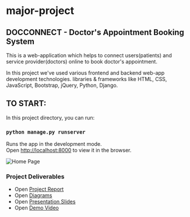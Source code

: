 # major-project

## DOCCONNECT - Doctor's Appointment Booking System

This is a web-application which helps to connect users(patients) and service provider(doctors) online to book doctor's appointment.

In this project we've used various frontend and backend web-app development technologies. libraries & frameworks like HTML, CSS, JavaScript, Bootstrap, jQuery, Python, Django.

## TO START:

In this project directory, you can run:

### `python manage.py runserver`

Runs the app in the development mode.\
Open [http://localhost:8000](http://localhost:8000) to view it in the browser.

![Home Page](https://github.com/ishwors/major-project/blob/develop/Docconnect.png?raw=true)

### Project Deliverables

- Open [Project Report](https://drive.google.com/file/d/1IiZMkhaAK6W9tDrexonJt-115nJvRaeM/view?usp=sharing)
- Open [Diagrams](https://drive.google.com/file/d/101mvpcB1AZMSrv_cljTADa14Ikx7WbCO/view?usp=sharing)
- Open [Presentation Slides](https://www.canva.com/design/DAFpWS-QAxE/uidgwogwEyJSrSqoK_H5lA/edit?utm_content=DAFpWS-QAxE&utm_campaign=designshare&utm_medium=link2&utm_source=sharebutton)
- Open [Demo Video](https://drive.google.com/file/d/1_F4kCB2bNX3OKrDGnj5aYKfJ0yHtTASg/view?usp=sharing)
